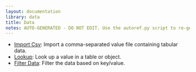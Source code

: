 ```yaml
---
layout: documentation
library: data
title: Data
notes: AUTO-GENERATED - DO NOT EDIT. Use the autoref.py script to re-generate this file.
---
```

* [Import Csv](/node/reference/data/import_csv.html): Import a comma-separated value file containing tabular data.
* [Lookup](/node/reference/data/lookup.html): Look up a value in a table or object.
* [Filter Data](/node/reference/data/filter_data.html): Filter the data based on key/value.

